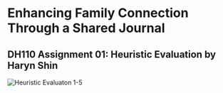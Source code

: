 # Enhancing Family Connection Through a Shared Journal
## DH110 Assignment 01: Heuristic Evaluation by Haryn Shin



![Heuristic Evaluaton 1-5](https://user-images.githubusercontent.com/116034969/230694164-9964f337-bd2d-463d-bfa4-bc7a1d8472d0.svg)

